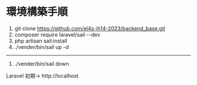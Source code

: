 # 環境構築手順

1. git clone https://github.com/el4s-ih14-2023/backend_base.git
2. composer require laravel/sail --dev
3. php artisan sail:install
4. ./vender/bin/sail up -d
--- 
1. ./vender/bin/sail down

Laravel 初期-> http://localhost 


